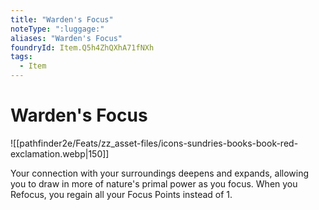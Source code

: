 ```yaml
---
title: "Warden's Focus"
noteType: ":luggage:"
aliases: "Warden's Focus"
foundryId: Item.Q5h4ZhQXhA71fNXh
tags:
  - Item
---
```


# Warden's Focus
![[pathfinder2e/Feats/zz_asset-files/icons-sundries-books-book-red-exclamation.webp|150]]

Your connection with your surroundings deepens and expands, allowing you to draw in more of nature's primal power as you focus. When you Refocus, you regain all your Focus Points instead of 1.
